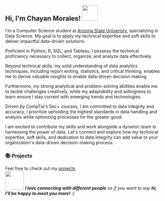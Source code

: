 <h2> Hi, I'm Chayan Morales! <img src= "https://media0.giphy.com/media/FQzxT8rCoCZU0wZwYq/giphy.gif" width="50"></h2>  

I'm a Computer Science student at [Arizona State Univeristy](https://www.asu.edu), specializing in Data Science. My goal is to apply my technical expertise and soft skills to deliver impactful data-driven solutions.  

Proficient in Python, R, SQL, and Tableau, I possess the technical proficiency necessary to collect, organize, and analyze data effectively.  

Beyond technical skills, my solid understanding of data analytics techniques, including report writing, statistics, and critical thinking, enables me to derive valuable insights to enable data-driven decision making.  

Furthermore, my strong analytical and problem-solving abilities enable me to tackle challenges creatively, while my adaptability and willingness to learn ensure I stay current with emerging trends and technologies.   

Driven by CompTia's Sec+ courses, I am committed to data integrity and accuracy, I prioritize upholding the highest standards in data handling and analysis while optimizing processes for the greater good.  

I am excited to contribute my skills and work alongside a dynamic team in harnessing the power of data. Let's connect and explore how my technical expertise, soft skills, and dedication to data integrity can add value to your organization's data-driven decision-making process.  

<!-- ### <img src="https://media.giphy.com/media/VgCDAzcKvsR6OM0uWg/giphy.gif" width="50"> A little more about me...   
```python import pandas as pd  
# About me :) 
Chayan = pd.DataFrame({     
'Languages': pd.Series(['Python', 'R', 'SQL']),     
'Tools': pd.Series(['pandas', 'numpy', 'seaborn', 'tidyverse', 'ggplot2']),     
'Skills': pd.Series(['Check Out My Projects Below!']) })  

print(Chayan) 
``` -->  
### 📚 Projects  
Feel free to check out my [projects](https://github.com/ChayanMorales/Portfolio/blob/main/README.md).  
<img src="https://media.giphy.com/media/LnQjpWaON8nhr21vNW/giphy.gif" width="60"> <em><b>I love connecting with different people</b> so if you want to say <b>hi, I'll be happy to meet you more!</b> :)</em>  
